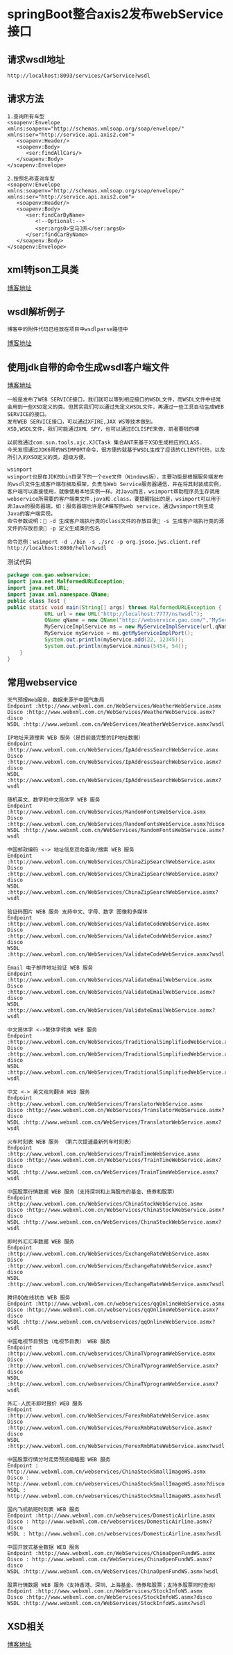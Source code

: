 # springBoot整合axis2发布webService接口
## 请求wsdl地址
    http://localhost:8093/services/CarService?wsdl
## 请求方法
    1.查询所有车型
    <soapenv:Envelope xmlns:soapenv="http://schemas.xmlsoap.org/soap/envelope/" xmlns:ser="http://service.api.axis2.com">
       <soapenv:Header/>
       <soapenv:Body>
          <ser:findAllCars/>
       </soapenv:Body>
    </soapenv:Envelope>
    
    2.按照名称查询车型
    <soapenv:Envelope xmlns:soapenv="http://schemas.xmlsoap.org/soap/envelope/" xmlns:ser="http://service.api.axis2.com">
       <soapenv:Header/>
       <soapenv:Body>
          <ser:findCarByName>
             <!--Optional:-->
             <ser:args0>宝马3系</ser:args0>
          </ser:findCarByName>
       </soapenv:Body>
    </soapenv:Envelope>
## xml转json工具类
   [博客地址](https://blog.csdn.net/tkggetg/article/details/47784321)

## wsdl解析例子
    博客中的附件代码已经放在项目中wsdlparse路径中
   [博客地址](http://zheng12tian.iteye.com/blog/1166505)
   
## 使用jdk自带的命令生成wsdl客户端文件
   [博客地址](https://www.imooc.com/article/14363)
    
    一般是发布了WEB SERVICE接口，我们就可以等到相应接口的WSDL文件，而WSDL文件中经常会用到一些XSD定义的类。但其实我们可以通过先定义WSDL文件，再通过一些工具自动生成WEB SERVICE的接口。
    发布WEB SERVICE接口，可以通过XFIRE,JAX WS等技术做到。
    XSD,WSDL文件，我们可能通过XML SPY，也可以通过ECLISPE来做，前者要钱的噢
    
    以前我通过com.sun.tools.xjc.XJCTask 集合ANT来基于XSD生成相应的CLASS.
    今天发现通过JDK6带的WSIMPORT命令，很方便的就基于WSDL生成了应该的CLIENT代码，以及所引入的XSD定义的类，超级方便。
    
    wsimport
    wsimport也是在JDK的bin目录下的一个exe文件（Windows版），主要功能是根据服务端发布的wsdl文件生成客户端存根及框架，负责与Web Service服务器通信，并在将其封装成实例，客户端可以直接使用，就像使用本地实例一样。对Java而言，wsimport帮助程序员生存调用webservice所需要的客户端类文件.java和.class。要提醒指出的是，wsimport可以用于非Java的服务器端，如：服务器端也许是C#编写的web service，通过wsimport则生成Java的客户端实现。
    命令参数说明： -d 生成客户端执行类的class文件的存放目录 -s 生成客户端执行类的源文件的存放目录 -p 定义生成类的包名
    
    命令范例：wsimport -d ./bin -s ./src -p org.jsoso.jws.client.ref http://localhost:8080/hello?wsdl
    
测试代码
```java
package com.gao.webservice;
import java.net.MalformedURLException;
import java.net.URL;
import javax.xml.namespace.QName;
public class Test {
public static void main(String[] args) throws MalformedURLException {
            URL url = new URL("http://localhost:7777/ns?wsdl");
            QName qName = new QName("http://webservice.gao.com/","MyServiceImplService");
            MyServiceImplService ms = new MyServiceImplService(url,qName);
            MyService myService = ms.getMyServiceImplPort();
            System.out.println(myService.add(22, 12345));
            System.out.println(myService.minus(5454, 54));
    }
}

```

## 常用webservice
    天气预报Web服务，数据来源于中国气象局
    Endpoint :http://www.webxml.com.cn/WebServices/WeatherWebService.asmx
    Disco :http://www.webxml.com.cn/WebServices/WeatherWebService.asmx?disco
    WSDL :http://www.webxml.com.cn/WebServices/WeatherWebService.asmx?wsdl
    
    IP地址来源搜索 WEB 服务（是目前最完整的IP地址数据）
    Endpoint :http://www.webxml.com.cn/WebServices/IpAddressSearchWebService.asmx
    Disco :http://www.webxml.com.cn/WebServices/IpAddressSearchWebService.asmx?disco
    WSDL :http://www.webxml.com.cn/WebServices/IpAddressSearchWebService.asmx?wsdl
    
    随机英文、数字和中文简体字 WEB 服务
    Endpoint :http://www.webxml.com.cn/WebServices/RandomFontsWebService.asmx
    Disco :http://www.webxml.com.cn/WebServices/RandomFontsWebService.asmx?disco
    WSDL :http://www.webxml.com.cn/WebServices/RandomFontsWebService.asmx?wsdl
    
    中国邮政编码 <-> 地址信息双向查询/搜索 WEB 服务
    Endpoint :http://www.webxml.com.cn/WebServices/ChinaZipSearchWebService.asmx
    Disco :http://www.webxml.com.cn/WebServices/ChinaZipSearchWebService.asmx?disco
    WSDL :http://www.webxml.com.cn/WebServices/ChinaZipSearchWebService.asmx?wsdl
    
    验证码图片 WEB 服务 支持中文、字母、数字 图像和多媒体
    Endpoint :http://www.webxml.com.cn/WebServices/ValidateCodeWebService.asmx
    Disco :http://www.webxml.com.cn/WebServices/ValidateCodeWebService.asmx?disco
    WSDL :http://www.webxml.com.cn/WebServices/ValidateCodeWebService.asmx?wsdl
    
    Email 电子邮件地址验证 WEB 服务
    Endpoint :http://www.webxml.com.cn/WebServices/ValidateEmailWebService.asmx
    Disco :http://www.webxml.com.cn/WebServices/ValidateEmailWebService.asmx?disco
    WSDL :http://www.webxml.com.cn/WebServices/ValidateEmailWebService.asmx?wsdl
    
    中文简体字 <->繁体字转换 WEB 服务
    Endpoint :http://www.webxml.com.cn/WebServices/TraditionalSimplifiedWebService.asmx
    Disco :http://www.webxml.com.cn/WebServices/TraditionalSimplifiedWebService.asmx?disco
    WSDL :http://www.webxml.com.cn/WebServices/TraditionalSimplifiedWebService.asmx?wsdl
    
    中文 <-> 英文双向翻译 WEB 服务
    Endpoint :http://www.webxml.com.cn/WebServices/TranslatorWebService.asmx
    Disco :http://www.webxml.com.cn/WebServices/TranslatorWebService.asmx?disco
    WSDL :http://www.webxml.com.cn/WebServices/TranslatorWebService.asmx?wsdl
    
    火车时刻表 WEB 服务 （第六次提速最新列车时刻表）
    Endpoint :http://www.webxml.com.cn/WebServices/TrainTimeWebService.asmx
    Disco :http://www.webxml.com.cn/WebServices/TrainTimeWebService.asmx?disco
    WSDL :http://www.webxml.com.cn/WebServices/TrainTimeWebService.asmx?wsdl
    
    中国股票行情数据 WEB 服务（支持深圳和上海股市的基金、债券和股票）
    Endpoint :http://www.webxml.com.cn/WebServices/ChinaStockWebService.asmx
    Disco :http://www.webxml.com.cn/WebServices/ChinaStockWebService.asmx?disco
    WSDL :http://www.webxml.com.cn/WebServices/ChinaStockWebService.asmx?wsdl
    
    即时外汇汇率数据 WEB 服务
    Endpoint :http://www.webxml.com.cn/WebServices/ExchangeRateWebService.asmx
    Disco :http://www.webxml.com.cn/WebServices/ExchangeRateWebService.asmx?disco
    WSDL :http://www.webxml.com.cn/WebServices/ExchangeRateWebService.asmx?wsdl
    
    腾讯QQ在线状态 WEB 服务
    Endpoint :http://www.webxml.com.cn/webservices/qqOnlineWebService.asmx
    Disco :http://www.webxml.com.cn/webservices/qqOnlineWebService.asmx?disco
    WSDL :http://www.webxml.com.cn/webservices/qqOnlineWebService.asmx?wsdl
    
    中国电视节目预告（电视节目表） WEB 服务
    Endpoint :http://www.webxml.com.cn/webservices/ChinaTVprogramWebService.asmx
    Disco :http://www.webxml.com.cn/webservices/ChinaTVprogramWebService.asmx?disco
    WSDL :http://www.webxml.com.cn/webservices/ChinaTVprogramWebService.asmx?wsdl
    
    外汇-人民币即时报价 WEB 服务
    Endpoint :http://www.webxml.com.cn/WebServices/ForexRmbRateWebService.asmx
    Disco :http://www.webxml.com.cn/WebServices/ForexRmbRateWebService.asmx?disco
    WSDL :http://www.webxml.com.cn/WebServices/ForexRmbRateWebService.asmx?wsdl
    
    中国股票行情分时走势预览缩略图 WEB 服务
    Endpoint : http://www.webxml.com.cn/webservices/ChinaStockSmallImageWS.asmx
    Disco : http://www.webxml.com.cn/webservices/ChinaStockSmallImageWS.asmx?disco
    WSDL : http://www.webxml.com.cn/webservices/ChinaStockSmallImageWS.asmx?wsdl
    
    国内飞机航班时刻表 WEB 服务
    Endpoint :http://www.webxml.com.cn/webservices/DomesticAirline.asmx
    Disco : http://www.webxml.com.cn/webservices/DomesticAirline.asmx?disco
    WSDL : http://www.webxml.com.cn/webservices/DomesticAirline.asmx?wsdl
    
    中国开放式基金数据 WEB 服务
    Endpoint :http://www.webxml.com.cn/WebServices/ChinaOpenFundWS.asmx
    Disco : http://www.webxml.com.cn/WebServices/ChinaOpenFundWS.asmx?disco
    WSDL :http://www.webxml.com.cn/WebServices/ChinaOpenFundWS.asmx?wsdl
    
    股票行情数据 WEB 服务（支持香港、深圳、上海基金、债券和股票；支持多股票同时查询）
    Endpoint :http://www.webxml.com.cn/WebServices/StockInfoWS.asmx
    Disco :http://www.webxml.com.cn/WebServices/StockInfoWS.asmx?disco
    WSDL :http://www.webxml.com.cn/WebServices/StockInfoWS.asmx?wsdl

## XSD相关
[博客地址](http://www.cnblogs.com/newsouls/archive/2011/10/28/2227765.html)